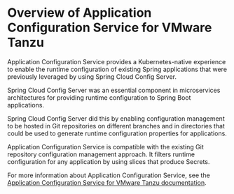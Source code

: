 # Overview of Application Configuration Service for VMware Tanzu

Application Configuration Service provides a Kubernetes-native experience to enable the runtime
configuration of existing Spring applications that were previously leveraged by using
Spring Cloud Config Server.

Spring Cloud Config Server was an essential component in microservices architectures for providing
runtime configuration to Spring Boot applications.

Spring Cloud Config Server did this by enabling configuration management to be hosted in Git
repositories on different branches and in directories that could be used to generate runtime
configuration properties for applications.

Application Configuration Service is compatible with the existing Git repository configuration
management approach.
It filters runtime configuration for any application by using slices that produce Secrets.

For more information about Application Configuration Service, see the
[Application Configuration Service for VMware Tanzu documentation](https://docs.vmware.com/en/Application-Configuration-Service-for-VMware-Tanzu/2.0/acs/GUID-overview.html).